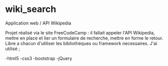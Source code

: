 # wiki_search
Application web / API Wikipedia

Projet réalisé via le site FreeCodeCamp : il fallait appeler 
l'API Wikipedia, mettre en place et lier un formulaire de recherche, mettre en forme le retour. Libre a chacun d'utiliser les bibliothéques ou framework necessaires. 
J'ai utilisé ;

-html5
-css3
-bootstrap
-jQuery
